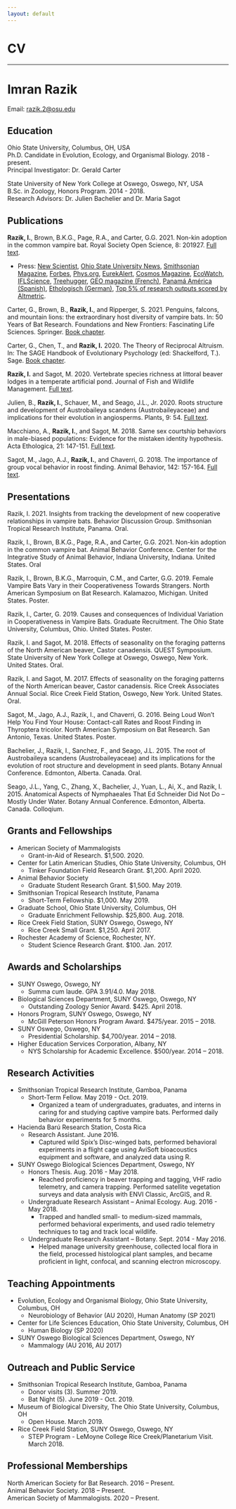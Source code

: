 ```yaml
---
layout: default
---
```

# CV 
---

# Imran Razik
Email: [razik.2@osu.edu](mailto:razik.2@osu.edu) <br/>

## Education
Ohio State University, Columbus, OH, USA <br/>
Ph.D. Candidate in Evolution, Ecology, and Organismal Biology. 2018 - present. <br/>
Principal Investigator: Dr. Gerald Carter

State University of New York College at Oswego, Oswego, NY, USA <br/>
B.Sc. in Zoology, Honors Program. 2014 - 2018. <br/>
Research Advisors: Dr. Julien Bachelier and Dr. Maria Sagot

## Publications
**Razik, I.**, Brown, B.K.G., Page, R.A., and Carter, G.G. 2021. Non-kin adoption in the common vampire bat. Royal Society Open Science, 8: 201927. [Full text](https://doi.org/10.1098/rsos.201927).
 - Press: [New Scientist](https://www.newscientist.com/article/2267108-vampire-bat-adopts-orphan-baby-bat-after-untimely-death-of-its-mother/), [Ohio State University News](https://news.osu.edu/a-rare-observation-of-a-vampire-bat-adopting-an-unrelated-pup/), [Smithsonian Magazine](https://www.smithsonianmag.com/blogs/smithsonian-tropical-research-institute/2021/03/09/baby-vampire-bat-adopted-moms-best-friend/), [Forbes](https://www.forbes.com/sites/saratabin/2021/02/16/why-do-animals-adopt-the-case-of-a-baby-bat-adopted-by-its-mothers-best-friend-sheds-some-light-on-one-of-biologys-mysteries/?sh=5476317f4770), [Phys.org](https://phys.org/news/2021-02-baby-vampire-mom-friend.html), [EurekAlert](https://www.eurekalert.org/pub_releases/2021-02/osu-aro021021.php), [Cosmos Magazine](https://cosmosmagazine.com/uncategorized/you-might-have-missed/), [EcoWatch](https://www.ecowatch.com/vampire-bat-adopt-baby-2650428436.html), [IFLScience](https://www.iflscience.com/plants-and-animals/an-orphaned-vampire-bat-pup-was-adopted-by-its-mothers-best-friend/), [Treehugger](https://www.treehugger.com/vampire-bat-adopts-orphaned-pup-5112684), [GEO magazine (French)](https://www.geo.fr/environnement/des-chercheurs-observent-une-chauve-souris-vampire-adopter-le-petit-de-son-amie-morte-203701), [Panamá América (Spanish)](https://www.panamaamerica.com.pa/variedades/estudio-cria-un-murcielago-vampiro-fue-adoptada-1181442), [Ethologisch (German)](https://ethologisch.de/vampir-adoptiert-jungtier-einer-verstorbenen-freundin/), [Top 5% of research outputs scored by Altmetric](https://royalsociety.altmetric.com/details/99876020).

Carter, G., Brown, B., **Razik, I.**, and Ripperger, S. 2021. Penguins, falcons, and mountain lions: the extraordinary host diversity of vampire bats. In: 50 Years of Bat Research. Foundations and New Frontiers: Fascinating Life Sciences. Springer. [Book chapter](https://www.springer.com/gp/book/9783030547264). <br/>

Carter, G., Chen, T., and **Razik, I.** 2020. The Theory of Reciprocal Altruism. In: The SAGE Handbook of Evolutionary Psychology (ed: Shackelford, T.). Sage. [Book chapter](https://us.sagepub.com/en-us/nam/the-sage-handbook-of-evolutionary-psychology/book267398#contents). <br/>

**Razik, I.** and Sagot, M. 2020. Vertebrate species richness at littoral beaver lodges in a temperate artificial pond. Journal of Fish and Wildlife Management. [Full text](https://doi.org/10.3996/092019-JFWM-078). <br/>

Julien, B., **Razik, I.**, Schauer, M., and Seago, J.L., Jr. 2020. Roots structure and development of Austrobaileya scandens (Austrobaileyaceae) and implications for their evolution in angiosperms. Plants, 9: 54. [Full text](https://www.mdpi.com/2223-7747/9/1/54/htm). <br/>

Macchiano, A., **Razik, I.**, and Sagot, M. 2018. Same sex courtship behaviors in male-biased populations: Evidence for the mistaken identity hypothesis. Acta Ethologica, 21: 147-151. [Full text](https://www.researchgate.net/publication/325856295_Same-sex_courtship_behaviors_in_male-biased_populations_evidence_for_the_mistaken_identity_hypothesis). <br/>

Sagot, M., Jago, A.J., **Razik, I.**, and Chaverri, G. 2018. The importance of group vocal behavior in roost finding. Animal Behavior, 142: 157-164. [Full text](https://www.researchgate.net/publication/326447054_The_importance_of_group_vocal_behaviour_in_roost_finding). <br/>

## Presentations
Razik, I. 2021. Insights from tracking the development of new cooperative relationships in vampire bats. Behavior Discussion Group. Smithsonian Tropical Research Institute, Panama. Oral.

Razik, I., Brown, B.K.G., Page, R.A., and Carter, G.G. 2021. Non-kin adoption in the common vampire bat. Animal Behavior Conference. Center for the Integrative Study of Animal Behavior, Indiana University, Indiana. United States. Oral <br/>

Razik, I., Brown, B.K.G., Marroquin, C.M., and Carter, G.G. 2019. Female Vampire Bats Vary in their Cooperativeness Towards Strangers. North American Symposium on Bat Research. Kalamazoo, Michigan. United States. Poster. <br/>

Razik, I., Carter, G. 2019. Causes and consequences of Individual Variation in Cooperativeness in Vampire Bats. Graduate Recruitment. The Ohio State University, Columbus, Ohio. United States. Poster. <br/>

Razik, I. and Sagot, M. 2018. Effects of seasonality on the foraging patterns of the North American beaver, Castor canadensis. QUEST Symposium. State University of New York College at Oswego, Oswego, New York. United States. Oral. <br/>

Razik, I. and Sagot, M. 2017. Effects of seasonality on the foraging patterns of the North American beaver, Castor canadensis. Rice Creek Associates Annual Social. Rice Creek Field Station, Oswego, New York. United States. Oral. <br/>

Sagot, M., Jago, A.J., Razik, I., and Chaverri, G. 2016. Being Loud Won’t Help You Find Your House: Contact-call Rates and Roost Finding in Thyroptera tricolor. North American Symposium on Bat Research. San Antonio, Texas. United States. Poster. <br/>

Bachelier, J., Razik, I., Sanchez, F., and Seago, J.L. 2015. The root of Austrobaileya scandens (Austrobaileyaceae) and its implications for the evolution of root structure and development in seed plants. Botany Annual Conference. Edmonton, Alberta. Canada. Oral. <br/>

Seago, J.L., Yang, C., Zhang, X., Bachelier, J., Yuan, L., Ai, X., and Razik, I. 2015. Anatomical Aspects of Nymphaeales That Ed Schneider Did Not Do – Mostly Under Water. Botany Annual Conference. Edmonton, Alberta. Canada. Colloqium. <br/>

## Grants and Fellowships
- American Society of Mammalogists                                                                                 
  - Grant-in-Aid of Research. $1,500. 2020. 
- Center for Latin American Studies, Ohio State University, Columbus, OH <br/>                   
  - Tinker Foundation Field Research Grant. $1,200. April 2020.
- Animal Behavior Society
  - Graduate Student Research Grant. $1,500. May 2019.
- Smithsonian Tropical Research Institute, Panama
  - Short-Term Fellowship. $1,000. May 2019.
- Graduate School, Ohio State University, Columbus, OH
  - Graduate Enrichment Fellowship. $25,800. Aug. 2018.
- Rice Creek Field Station, SUNY Oswego, Oswego, NY
  - Rice Creek Small Grant. $1,250. April 2017. 
- Rochester Academy of Science, Rochester, NY. 
  - Student Science Research Grant. $100. Jan. 2017. 

## Awards and Scholarships
- SUNY Oswego, Oswego, NY
  - Summa cum laude. GPA 3.91/4.0. May 2018.
- Biological Sciences Department, SUNY Oswego, Oswego, NY
  - Outstanding Zoology Senior Award. $425. April 2018.
- Honors Program, SUNY Oswego, Oswego, NY
  - McGill Peterson Honors Program Award. $475/year. 2015 – 2018.
- SUNY Oswego, Oswego, NY
  - Presidential Scholarship. $4,700/year. 2014 – 2018.
- Higher Education Services Corporation, Albany, NY
  - NYS Scholarship for Academic Excellence. $500/year. 2014 – 2018.

## Research Activities
- Smithsonian Tropical Research Institute, Gamboa, Panama
  - Short-Term Fellow. May 2019 - Oct. 2019.
    - Organized a team of undergraduates, graduates, and interns in caring for and studying captive vampire bats. Performed daily behavior experiments for 5 months.
- Hacienda Barú Research Station, Costa Rica
  - Research Assistant. June 2016.
    - Captured wild Spix’s Disc-winged bats, performed behavioral experiments in a flight cage using AviSoft bioacoustics equipment and software, and analyzed data using R. 
- SUNY Oswego Biological Sciences Department, Oswego, NY
  - Honors Thesis. Aug. 2016 - May 2018.
    - Reached proficiency in beaver trapping and tagging, VHF radio telemetry, and camera trapping. Performed satellite vegetation surveys and data analysis with ENVI Classic, ArcGIS, and R. 
   - Undergraduate Research Assistant – Animal Ecology. Aug. 2016 - May 2018. 
     - Trapped and handled small- to medium-sized mammals, performed behavioral experiments, and used radio telemetry techniques to tag and track local wildlife. 
   - Undergraduate Research Assistant – Botany. Sept. 2014 - May 2016.
     - Helped manage university greenhouse, collected local flora in the field, processed histological plant samples, and became proficient in light, confocal, and scanning electron microscopy.

## Teaching Appointments
- Evolution, Ecology and Organismal Biology, Ohio State University, Columbus, OH
  - Neurobiology of Behavior (AU 2020), Human Anatomy (SP 2021)
- Center for Life Sciences Education, Ohio State University, Columbus, OH
  - Human Biology (SP 2020)
- SUNY Oswego Biological Sciences Department, Oswego, NY
  - Mammalogy (AU 2016, AU 2017)
 
## Outreach and Public Service
- Smithsonian Tropical Research Institute, Gamboa, Panama
  - Donor visits (3). Summer 2019.
  - Bat Night (5). June 2019 - Oct. 2019.
- Museum of Biological Diversity, The Ohio State University, Columbus, OH
  - Open House. March 2019.
- Rice Creek Field Station, SUNY Oswego, Oswego, NY
  - STEP Program - LeMoyne College Rice Creek/Planetarium Visit. March 2018. 

## Professional Memberships
North American Society for Bat Research. 2016 – Present. <br/>
Animal Behavior Society. 2018 – Present. <br/>
American Society of Mammalogists. 2020 – Present. 







